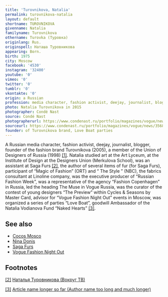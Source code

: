 ```yaml
---
title: 'Turovnikova, Natalia'
permalink: turovnikova-natalia
layout: default
shortname: TUROVNIKOVA
givenname: Natalia
familyname: Turovnikova
othername: Turovka (Туровка)
originlang: Rus.
originspell: Наташа Туровникова
appearing: Born.
birth: 1975
city: Moscow
facebook: '4530'
instagram: '32400'
youtube: '0'
vimeo: '0'
twitter: '0'
tumblr: '0'
vkontakte: '0'
origin: a Russian
profession: media character, fashion activist, deejay, journalist, blogger, founder of the fashion brand Turovnikova (2005)
photo: Natalia Turovnikova in 2015
photographer: Condé Nast
source: Condé Nast
photographerurl: https://www.condenast.ru/portfolio/magazines/vogue/news/35680/
sourceurl: https://www.condenast.ru/portfolio/magazines/vogue/news/35680/
founder: of Turovnikova brand, Love Boat parties
---
```

A Russian media character, fashion activist, deejay, journalist, blogger, founder of the fashion brand Turovnikova (2005), a member of the Union of Designers of Russia (1998) <span id="a1">[\[1\]](#f1)</span>. Natalia studied art at the Art Lyceum, at the Institute of Design at the Designers Union (Merkulova School), was an assistant at Saga Furs <span id="a2">[\[2\]](#f2)</span>, the author of several items of fur (for Saga Furs), participant of “Magic of Fashion” (ORT) and “ The Style ” (NBC), the fabrics consultant at Linoline company, was the executive producer of “Russian Fashion Week”, was a representative of the agency “Fashion Copenhagen” in Russia, led the heading The Muse in Vogue Russia, was the curator of the contest of young designers “The Preview” within Cycles & Seasons by Master Card, advisor for “Vogue Fashion Night Out” events in Moscow, was organized a series of parties “Love Boat”, goodwill Ambassador of the Natalia Vodianova Fund “Naked Hearts” <span id="a3">[\[3\]](#f3)</span>.


## See also

+ [Cocos Mosco](cocos-moscow)
+ [Nina Donis](page-template)
+ [Saga Furs](page-template)
+ [Vogue Fashion Night Out](page-template)

## Footnotes

[[2]](#a2) <span id="f2"></span> [Наталья Туровникова (Вокруг ТВ)](http://www.vokrug.tv/person/show/natalya_turovnikova/)

[[3]](#a3) <span id="f3"></span> [Article name longer so far (Author name too long and much longer)](http://example.net/article)
